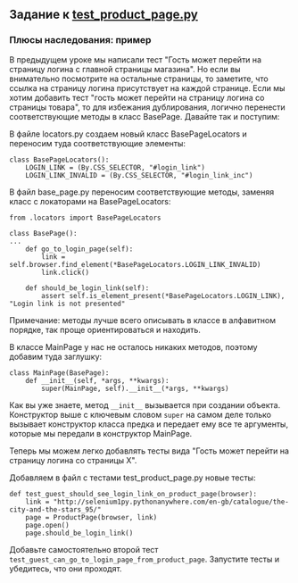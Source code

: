 ## Задание к [test_product_page.py](../solutions/page_object/test_product_page.py)

### Плюсы наследования: пример

В предыдущем уроке мы написали тест "Гость может перейти на страницу логина с главной страницы магазина". Но если вы
внимательно посмотрите на остальные страницы, то заметите, что ссылка на страницу логина присутствует на каждой
странице. Если мы хотим добавить тест "гость может перейти на страницу логина со страницы товара", то для избежания
дублирования, логично перенести соответствующие методы в класс BasePage. Давайте так и поступим:

В файле locators.py создаем новый класс BasePageLocators и переносим туда соответствующие элементы:

```
class BasePageLocators():
    LOGIN_LINK = (By.CSS_SELECTOR, "#login_link")
    LOGIN_LINK_INVALID = (By.CSS_SELECTOR, "#login_link_inc")
```

В файл base_page.py переносим соответствующие методы, заменяя класс с локаторами на BasePageLocators:

```
from .locators import BasePageLocators

class BasePage():
...
    def go_to_login_page(self):
        link = self.browser.find_element(*BasePageLocators.LOGIN_LINK_INVALID)
        link.click()

    def should_be_login_link(self):
        assert self.is_element_present(*BasePageLocators.LOGIN_LINK), "Login link is not presented"
```

Примечание: методы лучше всего описывать в классе в алфавитном порядке, так проще ориентироваться и находить.

В классе MainPage у нас не осталось никаких методов, поэтому добавим туда заглушку:

```
class MainPage(BasePage):
    def __init__(self, *args, **kwargs):
        super(MainPage, self).__init__(*args, **kwargs)
```

Как вы уже знаете, метод `__init__` вызывается при создании объекта. Конструктор выше с ключевым словом `super` на самом
деле только вызывает конструктор класса предка и передает ему все те аргументы, которые мы передали в конструктор
MainPage.

Теперь мы можем легко добавлять тесты вида "Гость может перейти на страницу логина со страницы Х".

Добавляем в файл c тестами test_product_page.py новые тесты:

```
def test_guest_should_see_login_link_on_product_page(browser):
    link = "http://selenium1py.pythonanywhere.com/en-gb/catalogue/the-city-and-the-stars_95/"
    page = ProductPage(browser, link)
    page.open()
    page.should_be_login_link()
```

Добавьте самостоятельно второй тест `test_guest_can_go_to_login_page_from_product_page`. Запустите тесты и убедитесь,
что они проходят.
